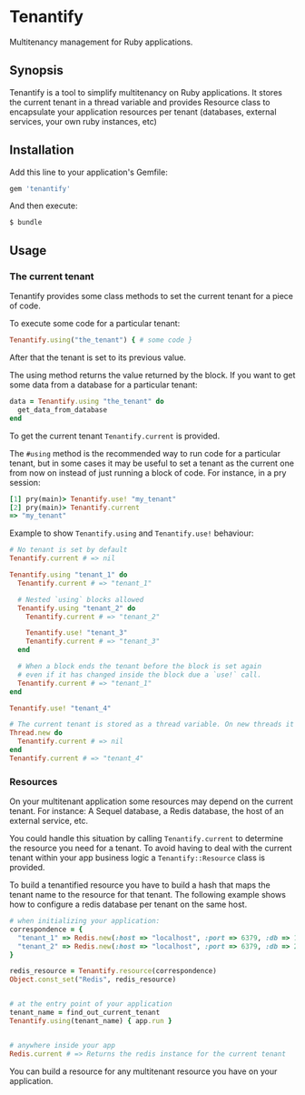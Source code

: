 # Tenantify

Multitenancy management for Ruby applications.

## Synopsis

Tenantify is a tool to simplify multitenancy on Ruby applications.
It stores the current tenant in a thread variable and provides Resource class
to encapsulate your application resources per tenant (databases, external services,
your own ruby instances, etc)

## Installation

Add this line to your application's Gemfile:

```ruby
gem 'tenantify'
```

And then execute:

    $ bundle

## Usage

### The current tenant

Tenantify provides some class methods to set the current tenant for a piece of code.

To execute some code for a particular tenant:
```ruby
Tenantify.using("the_tenant") { # some code }
```

After that the tenant is set to its previous value.

The using method returns the value returned by the block. If you want to get some data from
a database for a particular tenant:
```ruby
data = Tenantify.using "the_tenant" do
  get_data_from_database
end
```

To get the current tenant `Tenantify.current` is provided.

The `#using` method is the recommended way to run code for a particular tenant, but in some cases it
may be useful to set a tenant as the current one from now on instead of just running a block of code.
For instance, in a pry session:
```ruby
[1] pry(main)> Tenantify.use! "my_tenant"
[2] pry(main)> Tenantify.current
=> "my_tenant"
```

Example to show `Tenantify.using` and `Tenantify.use!` behaviour:
```ruby
# No tenant is set by default
Tenantify.current # => nil

Tenantify.using "tenant_1" do
  Tenantify.current # => "tenant_1"

  # Nested `using` blocks allowed
  Tenantify.using "tenant_2" do
    Tenantify.current # => "tenant_2"

    Tenantify.use! "tenant_3"
    Tenantify.current # => "tenant_3"
  end

  # When a block ends the tenant before the block is set again
  # even if it has changed inside the block due a `use!` call.
  Tenantify.current # => "tenant_1"
end

Tenantify.use! "tenant_4"

# The current tenant is stored as a thread variable. On new threads it has to be set manually.
Thread.new do
  Tenantify.current # => nil
end
Tenantify.current # => "tenant_4"
```

### Resources

On your multitenant application some resources may depend on the current tenant. For instance: A Sequel database,
a Redis database, the host of an external service, etc.

You could handle this situation by calling `Tenantify.current` to determine the resource you need for a tenant.
To avoid having to deal with the current tenant within your app business logic a `Tenantify::Resource` class is
provided.

To build a tenantified resource you have to build a hash that maps the tenant name to the resource for that tenant.
The following example shows how to configure a redis database per tenant on the same host.
```ruby
# when initializing your application:
correspondence = {
  "tenant_1" => Redis.new(:host => "localhost", :port => 6379, :db => 1),
  "tenant_2" => Redis.new(:host => "localhost", :port => 6379, :db => 2)
}

redis_resource = Tenantify.resource(correspondence)
Object.const_set("Redis", redis_resource)


# at the entry point of your application
tenant_name = find_out_current_tenant
Tenantify.using(tenant_name) { app.run }


# anywhere inside your app
Redis.current # => Returns the redis instance for the current tenant
```

You can build a resource for any multitenant resource you have on your application.
